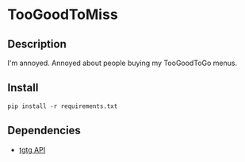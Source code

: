 # TooGoodToMiss

## Description
I'm annoyed. Annoyed about people buying my TooGoodToGo menus.

## Install
```shell
pip install -r requirements.txt
```

## Dependencies
- [tgtg API](https://github.com/ahivert/tgtg-python)
